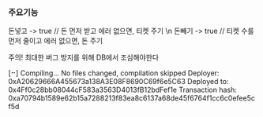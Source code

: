 ### 주요기능
돈넣고 -> true // 돈 먼저 받고 에러 없으면, 티켓 주기 \n
돈빼기 -> true // 티켓 수를 먼저 줄이고 에러 없으면, 돈 주기

주의! 최대한 버그 방지를 위해 DB에서 조심해야한다


[⠒] Compiling...
No files changed, compilation skipped
Deployer: 0xA20629666A455673a138A3E08F8690C69f6e5C63
Deployed to: 0x4Ff0c28bb08044cF583a3563D4013fB12bdFef1e
Transaction hash: 0xa70794b1589e62b15a7288213f83ea8c6137a68de45f6764f1cc6c0efee5cf5d